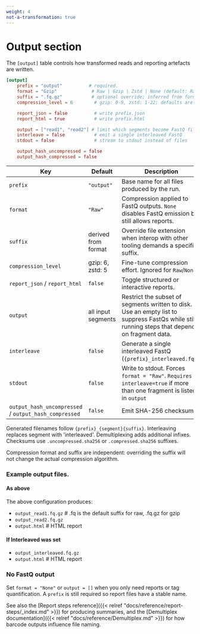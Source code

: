 ```yaml
---
weight: 4
not-a-transformation: true
---
```


# Output section

The `[output]` table controls how transformed reads and reporting artefacts are written.

```toml
[output]
    prefix = "output"          # required.
    format = "Gzip"             # Raw | Gzip | Zstd | None (default: Raw)
    suffix = ".fq.gz"           # optional override; inferred from format when omitted
    compression_level = 6        # gzip: 0-9, zstd: 1-22; defaults are gzip=6, zstd=5

    report_json = false          # write prefix.json
    report_html = true           # write prefix.html

    output = ["read1", "read2"] # limit which segments become FastQ files
    interleave = false           # emit a single interleaved FastQ
    stdout = false               # stream to stdout instead of files

    output_hash_uncompressed = false
    output_hash_compressed = false
```

| Key                     | Default | Description |
|-------------------------|---------|-------------|
| `prefix`                | `"output"` | Base name for all files produced by the run. |
| `format`                | `"Raw"` | Compression applied to FastQ outputs. `None` disables FastQ emission but still allows reports. |
| `suffix`                | derived from format | Override file extension when interop with other tooling demands a specific suffix. |
| `compression_level`     | gzip: 6, zstd: 5 | Fine-tune compression effort. Ignored for `Raw`/`None`. |
| `report_json` / `report_html` | `false` | Toggle structured or interactive reports. |
| `output`                | all input segments | Restrict the subset of segments written to disk. Use an empty list to suppress FastQs while still running steps that depend on fragment data. |
| `interleave`            | `false` | Generate a single interleaved FastQ (`{prefix}_interleaved.fq*`).|
| `stdout`                | `false` | Write to stdout. Forces `format = "Raw"`. `Requires interleave=true` if more than one fragment is listed in `output`|
| `output_hash_uncompressed` / `output_hash_compressed` | `false` | Emit SHA-256 checksums. |

Generated filenames follow `{prefix}_{segment}{suffix}`. Interleaving replaces segment with 'interleaved'. Demultiplexing adds additional infixes. Checksums use `.uncompressed.sha256` or `.compressed.sha256` suffixes.

Compression format and suffix are independent: overriding the suffix will not change the actual compression algorithm. 

### Example output files.

#### As above
The above configuration produces:
- `output_read1.fq.gz` # .fq is the default suffix for raw, .fq.gz for gzip
- `output_read2.fq.gz`
- `output.html` # HTML report

#### If Interleaved was set
- `output_interleaved.fq.gz` 
- `output.html` # HTML report

### No FastQ output

Set `format = "None"` or `output = []`  when you only need reports or tag quantification. A `prefix` is still required so report files have a stable name.

See also the [Report steps reference]({{< relref "docs/reference/report-steps/_index.md" >}}) for producing summaries, and the [Demultiplex documentation]({{< relref "docs/reference/Demultiplex.md" >}}) for how barcode outputs influence file naming.
